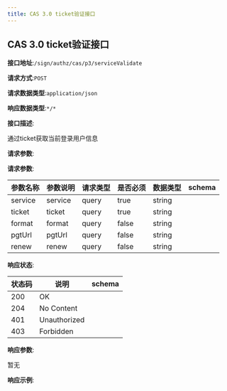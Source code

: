 ```yaml
---
title: CAS 3.0 ticket验证接口
---
```


## CAS 3.0 ticket验证接口


**接口地址**:`/sign/authz/cas/p3/serviceValidate`


**请求方式**:`POST`


**请求数据类型**:`application/json`


**响应数据类型**:`*/*`


**接口描述**:<p>通过ticket获取当前登录用户信息</p>



**请求参数**:


**请求参数**:


| 参数名称 | 参数说明 | 请求类型    | 是否必须 | 数据类型 | schema |
| -------- | -------- | ----- | -------- | -------- | ------ |
|service|service|query|true|string||
|ticket|ticket|query|true|string||
|format|format|query|false|string||
|pgtUrl|pgtUrl|query|false|string||
|renew|renew|query|false|string||


**响应状态**:


| 状态码 | 说明 | schema |
| -------- | -------- | ----- | 
|200|OK||
|204|No Content||
|401|Unauthorized||
|403|Forbidden||


**响应参数**:


暂无


**响应示例**:
```javascript

```